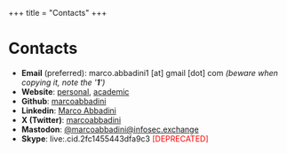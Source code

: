+++
title = "Contacts"
+++
<style>
span.baddirection{
unicode-bidi: bidi-override;
direction: rtl;
}
</style>
# Contacts

- **Email** (preferred): <span class="baddirection">moc [tod] liamg [ta] 1inidabba.ocram</span> *(beware when copying it, note the '**1**')*
- **Website**: [personal](https://marcoabbadini.github.io), [academic](https://cs.unibg.it/abbadini)
- **Github**: [marcoabbadini](https://github.com/marcoabbadini)
- **Linkedin**: [Marco Abbadini](https://www.linkedin.com/in/marco-abbadini-998524245)
- **X (Twitter)**: [marcoabbadini](https://twitter.com/marcoabbadini)
- **Mastodon**: [@marcoabbadini@infosec.exchange](https://infosec.exchange/@marcoabbadini)
- **Skype**: live:.cid.2fc1455443dfa9c3 <span style="color:red;">[DEPRECATED]</span>
